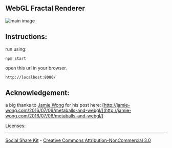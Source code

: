WebGL Fractal Renderer
--------
![main image](http://jonathan-potter.github.io/webgl-shaders/assets/julia-set.png "Julia Set")

Instructions:
--------

run using:
```
npm start
```
open this url in your browser.
```
http://localhost:8080/
```

Acknowledgement:
--------

a big thanks to [Jamie Wong](http://jamie-wong.com/) for his post here: [http://jamie-wong.com/2016/07/06/metaballs-and-webgl/](http://jamie-wong.com/2016/07/06/metaballs-and-webgl/)

Licenses:
________

[Social Share Kit](http://socialsharekit.com/) - [Creative Commons Attribution-NonCommercial 3.0](https://creativecommons.org/licenses/by-nc/3.0/)

